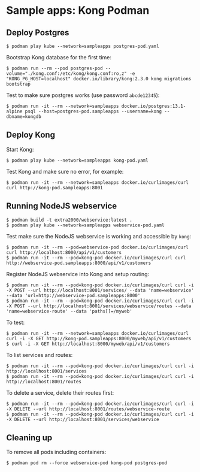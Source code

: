 # Sample apps: Kong Podman


## Deploy Postgres

```
$ podman play kube --network=sampleapps postgres-pod.yaml
```

Bootstrap Kong database for the first time:
```
$ podman run --rm --pod postgres-pod --volume="./kong.conf:/etc/kong/kong.conf:ro,z" -e "KONG_PG_HOST=localhost" docker.io/library/kong:2.3.0 kong migrations bootstrap
```

Test to make sure postgres works (use password `abcde12345`):
```
$ podman run -it --rm --network=sampleapps docker.io/postgres:13.1-alpine psql --host=postgres-pod.sampleapps --username=kong --dbname=kongdb
```


## Deploy Kong

Start Kong:
```
$ podman play kube --network=sampleapps kong-pod.yaml
```

Test Kong and make sure no error, for example:
```
$ podman run -it --rm --network=sampleapps docker.io/curlimages/curl curl http://kong-pod.sampleapps:8001
```


## Running NodeJS webservice

```
$ podman build -t extra2000/webservice:latest .
$ podman play kube --network=sampleapps webservice-pod.yaml
```

Test make sure the NodeJS webservice is working and accessible by `kong`:
```
$ podman run -it --rm --pod=webservice-pod docker.io/curlimages/curl curl http://localhost:8000/api/v1/customers
$ podman run -it --rm --pod=kong-pod docker.io/curlimages/curl curl http://webservice-pod.sampleapps:8000/api/v1/customers
```

Register NodeJS webservice into Kong and setup routing:
```
$ podman run -it --rm --pod=kong-pod docker.io/curlimages/curl curl -i -X POST --url http://localhost:8001/services/ --data 'name=webservice' --data 'url=http://webservice-pod.sampleapps:8000'
$ podman run -it --rm --pod=kong-pod docker.io/curlimages/curl curl -i -X POST --url http://localhost:8001/services/webservice/routes --data 'name=webservice-route' --data 'paths[]=/myweb'
```

To test:
```
$ podman run -it --rm --network=sampleapps docker.io/curlimages/curl curl -i -X GET http://kong-pod.sampleapps:8000/myweb/api/v1/customers
$ curl -i -X GET http://localhost:8000/myweb/api/v1/customers
```

To list services and routes:
```
$ podman run -it --rm --pod=kong-pod docker.io/curlimages/curl curl -i http://localhost:8001/services
$ podman run -it --rm --pod=kong-pod docker.io/curlimages/curl curl -i http://localhost:8001/routes
```

To delete a service, delete their routes first:
```
$ podman run -it --rm --pod=kong-pod docker.io/curlimages/curl curl -i -X DELETE --url http://localhost:8001/routes/webservice-route
$ podman run -it --rm --pod=kong-pod docker.io/curlimages/curl curl -i -X DELETE --url http://localhost:8001/services/webservice
```


## Cleaning up

To remove all pods including containers:
```
$ podman pod rm --force webservice-pod kong-pod postgres-pod
```
